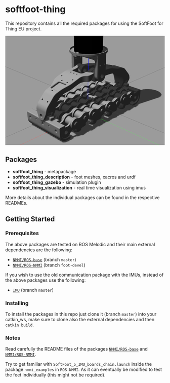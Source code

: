# softfoot-thing

This repository contains all the required packages for using the SoftFoot for Thing EU project.

![SoftFootV2](https://github.com/CentroEPiaggio/softfoot-thing/blob/master/images/softfoot-gazebo.png)

## Packages

* **softfoot_thing** - metapackage
* **softfoot_thing_description** - foot meshes, xacros and urdf
* **softfoot_thing_gazebo** - simulation plugin
* **softfoot_thing_visualization** - real time visualization using imus

More details about the individual packages can be found in the respective READMEs.

## Getting Started

### Prerequisites

The above packages are tested on ROS Melodic and their main external dependencies are the following:

* [`NMMI/ROS-base`](https://github.com/NMMI/ROS-base) (branch `master`)
* [`NMMI/ROS-NMMI`](https://github.com/NMMI/ROS-NMMI) (branch `foot-devel`)

If you wish to use the old communication package with the IMUs, instead of the above packages use the following:

* [`IMU`](https://github.com/NMMI/IMU) (branch `master`)

### Installing

To install the packages in this repo just clone it (branch `master`) into your catkin_ws, make sure to clone also the external dependencies and then `catkin build`.

### Notes

Read carefully the README files of the packages [`NMMI/ROS-base`](https://github.com/NMMI/ROS-base) and [`NMMI/ROS-NMMI`](https://github.com/NMMI/ROS-NMMI).

Try to get familiar with `SoftFoot_5_IMU_boards_chain.launch` inside the package `nmmi_examples` in `ROS-NMMI`. As it can eventually be modified to test the feet individually (this might not be required).

